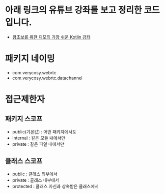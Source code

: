 # 아래 링크의 유튜브 강좌를 보고 정리한 코드입니다.
- [왕초보를 위한 디모의 가장 쉬운 Kotlin 강좌](https://www.youtube.com/playlist?list=PLQdnHjXZyYadiw5aV3p6DwUdXV2bZuhlN)

# 패키지 네이밍
- com.verycosy.webrtc
- com.verycosy.webrtc.datachannel

# 접근제한자
## 패키지 스코프
- public(기본값) : 어떤 패키지에서도
- internal : 같은 모듈 내에서만
- private : 같은 파일 내에서만

## 클래스 스코프
- public : 클래스 외부에서
- private : 클래스 내부에서
- protected : 클래스 자신과 상속받은 클래스에서
